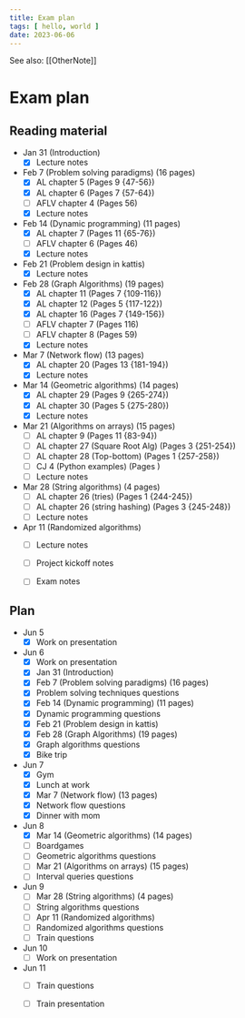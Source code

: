```yaml
---
title: Exam plan
tags: [ hello, world ]
date: 2023-06-06
---
```


See also: [[OtherNote]]

# Exam plan
## Reading material
- Jan 31 (Introduction)
  - [x] Lecture notes
- Feb 7 (Problem solving paradigms) (16 pages)
  - [x] AL chapter 5 (Pages 9 {47-56})
  - [x] AL chapter 6 (Pages 7 {57-64})
  - [ ] AFLV chapter 4 (Pages 56)
  - [x] Lecture notes
- Feb 14 (Dynamic programming) (11 pages)
  - [x] AL chapter 7 (Pages 11 {65-76})
  - [ ] AFLV chapter 6 (Pages 46)
  - [x] Lecture notes
- Feb 21 (Problem design in kattis)
  - [x] Lecture notes
- Feb 28 (Graph Algorithms) (19 pages)
  - [x] AL chapter 11 (Pages 7 {109-116})
  - [x] AL chapter 12 (Pages 5 {117-122})
  - [x] AL chapter 16 (Pages 7 {149-156})
  - [ ] AFLV chapter 7 (Pages 116)
  - [ ] AFLV chapter 8 (Pages 59)
  - [x] Lecture notes
- Mar 7 (Network flow) (13 pages)
  - [x] AL chapter 20 (Pages 13 {181-194})
  - [x] Lecture notes
- Mar 14 (Geometric algorithms) (14 pages)
  - [x] AL chapter 29 (Pages 9 {265-274})
  - [x] AL chapter 30 (Pages 5 {275-280})
  - [x] Lecture notes
- Mar 21 (Algorithms on arrays) (15 pages)
  - [ ] AL chapter 9 (Pages 11 {83-94})
  - [ ] AL chapter 27 (Square Root Alg) (Pages 3 {251-254})
  - [ ] AL chapter 28 (Top-bottom) (Pages 1 {257-258})
  - [ ] CJ 4 (Python examples) (Pages )
  - [ ] Lecture notes
- Mar 28 (String algorithms) (4 pages)
  - [ ] AL chapter 26 (tries) (Pages 1 {244-245})
  - [ ] AL chapter 26 (string hashing) (Pages 3 {245-248})
  - [ ] Lecture notes
- Apr 11 (Randomized algorithms)
  - [ ] Lecture notes
  - [ ] Project kickoff notes
  - [ ] Exam notes


## Plan
- Jun 5
  - [x] Work on presentation
- Jun 6
  - [x] Work on presentation
  - [x] Jan 31 (Introduction)
  - [x] Feb 7 (Problem solving paradigms) (16 pages)
  - [x] Problem solving techniques questions
  - [x] Feb 14 (Dynamic programming) (11 pages)
  - [x] Dynamic programming questions
  - [x] Feb 21 (Problem design in kattis)
  - [x] Feb 28 (Graph Algorithms) (19 pages)
  - [x] Graph algorithms questions
  - [x] Bike trip
- Jun 7
  - [x] Gym
  - [x] Lunch at work
  - [x] Mar 7 (Network flow) (13 pages)
  - [x] Network flow questions
  - [x] Dinner with mom
- Jun 8
  - [x] Mar 14 (Geometric algorithms) (14 pages)
  - [ ] Boardgames
  - [ ] Geometric algorithms questions
  - [ ] Mar 21 (Algorithms on arrays) (15 pages)
  - [ ] Interval queries questions
- Jun 9
  - [ ] Mar 28 (String algorithms) (4 pages)
  - [ ] String algorithms questions
  - [ ] Apr 11 (Randomized algorithms)
  - [ ] Randomized algorithms questions
  - [ ] Train questions
- Jun 10
  - [ ] Work on presentation
- Jun 11
  - [ ] Train questions
  - [ ] Train presentation
  
  

